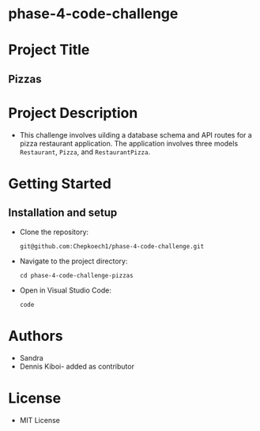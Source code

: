 # phase-4-code-challenge
# Project Title
 ## Pizzas
 # Project Description
 - This challenge involves uilding a database schema and API routes for a pizza restaurant application. The application involves three models `Restaurant`, `Pizza`, and `RestaurantPizza`.

# Getting Started
## Installation and setup
- Clone the repository:

    `git@github.com:Chepkoech1/phase-4-code-challenge.git`

- Navigate to the project directory:

    `cd phase-4-code-challenge-pizzas`

- Open in Visual Studio Code:

    `code`  

# Authors

- Sandra
- Dennis Kiboi- added as contributor

# License

- MIT License




